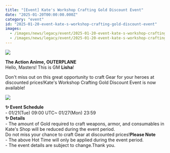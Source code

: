 ```yaml
---
title: "[Event] Kate's Workshop Crafting Gold Discount Event"
date: "2025-01-20T00:00:00.000Z"
category: "event"
id: "2025-01-20-event-kate-s-workshop-crafting-gold-discount-event"
images:
  - /images/news/legacy/event/2025-01-20-event-kate-s-workshop-crafting-gold-discount-event/349332a5293c43db99d10f0eb42edfad.webp
  - /images/news/legacy/event/2025-01-20-event-kate-s-workshop-crafting-gold-discount-event/283e87a9935245558246f7157757f8be.webp
---
```


![](/images/news/legacy/event/2025-01-20-event-kate-s-workshop-crafting-gold-discount-event/349332a5293c43db99d10f0eb42edfad.webp)  

**The Action Anime, OUTERPLANE**  
Hello, Masters! This is GM **Lisha**!  
  
Don't miss out on this great opportunity to craft Gear for your heroes at discounted prices!Kate's Workshop Crafting Gold Discount Event is now available!

![](/images/news/legacy/event/2025-01-20-event-kate-s-workshop-crafting-gold-discount-event/283e87a9935245558246f7157757f8be.webp)  
  

**✨ Event Schedule**  
\- 01/21(Tue) 09:00 UTC~ 01/27(Mon) 23:59  
**✨ Details**  
\- The amount of Gold required to craft weapons, armor, and consumables in Kate's Shop will be reduced during the event period.  
Do not miss your chance to craft Gear at discounted prices!**Please Note**  
\- The above Hot Time will only be applied during the event period.  
\- The event details are subject to change.Thank you.
